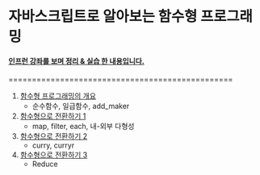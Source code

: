# 자바스크립트로 알아보는 함수형 프로그래밍

#### [인프런 강좌를 보며 정리 & 실습 한 내용입니다.](https://www.inflearn.com/course/%ED%95%A8%EC%88%98%ED%98%95-%ED%94%84%EB%A1%9C%EA%B7%B8%EB%9E%98%EB%B0%8D/)
================================================

1. [함수형 프로그래밍의 개요](http://1ilsang.blog.me/221229579578)
    -  순수함수, 일급함수, add_maker
2. [함수형으로 전환하기 1](http://1ilsang.blog.me/221232065315)
   - map, filter, each, 내-외부 다형성
3. [함수형으로 전환하기 2](http://1ilsang.blog.me/221232386541)
   - curry, curryr
4. [함수형으로 전환하기 3]()
    - Reduce
